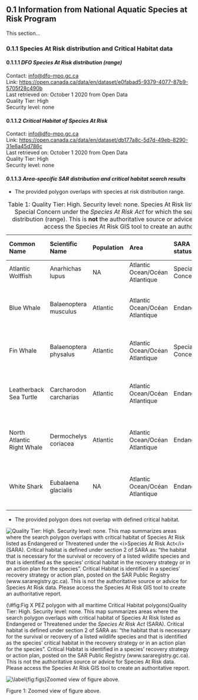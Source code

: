 0.1 **Information from National Aquatic Species at Risk Program**
-----------------------------------------------------------------

This section…

### 0.1.1 **Species At Risk distribution and Critical Habitat data**

#### 0.1.1.1 ***DFO Species At Risk distribution (range)***

Contact:
<a href="mailto:info@dfo-mpo.gc.ca" class="email">info@dfo-mpo.gc.ca</a>  
Link:
<a href="https://open.canada.ca/data/en/dataset/e0fabad5-9379-4077-87b9-5705f28c490b" class="uri">https://open.canada.ca/data/en/dataset/e0fabad5-9379-4077-87b9-5705f28c490b</a>  
Last retrieved on: October 1 2020 from Open Data  
Quality Tier: High  
Security level: none

#### 0.1.1.2 ***Critical Habitat of Species At Risk***

Contact:
<a href="mailto:info@dfo-mpo.gc.ca" class="email">info@dfo-mpo.gc.ca</a>  
Link:
<a href="https://open.canada.ca/data/en/dataset/db177a8c-5d7d-49eb-8290-31e6a45d786c" class="uri">https://open.canada.ca/data/en/dataset/db177a8c-5d7d-49eb-8290-31e6a45d786c</a>  
Last retrieved on: October 1 2020 from Open Data  
Quality Tier: High  
Security level: none

#### 0.1.1.3 ***Area-specific SAR distribution and critical habitat search results***

-   The provided polygon overlaps with species at risk distribution
    range.

<table class="table table-striped" style="width: auto !important; ">
<caption>
Table 1: Quality Tier: High. Security level: none. Species At Risk
listed as Endangered, Threatened or Special Concern under the <i>Species
At Risk Act</i> for which the search polygon overlaps with their
distribution (range). This is <b>not</b> the authoritative source or
advice for Species At Risk data. Please access the Species At Risk GIS
tool to create an authoritative SARA report.
</caption>
<thead>
<tr>
<th style="text-align:left;">
Common Name
</th>
<th style="text-align:left;">
Scientific Name
</th>
<th style="text-align:left;">
Population
</th>
<th style="text-align:left;">
Area
</th>
<th style="text-align:left;">
SARA status
</th>
<th style="text-align:left;">
COSEWIC listing
</th>
<th style="text-align:left;">
Wild Species listing
</th>
</tr>
</thead>
<tbody>
<tr>
<td style="text-align:left;">
Atlantic Wolffish
</td>
<td style="text-align:left;">
Anarhichas lupus
</td>
<td style="text-align:left;">
NA
</td>
<td style="text-align:left;">
Atlantic Ocean/Océan Atlantique
</td>
<td style="text-align:left;">
Special Concern
</td>
<td style="text-align:left;">
Special Concern
</td>
<td style="text-align:left;">
Vulnerable (National, Atlantic)
</td>
</tr>
<tr>
<td style="text-align:left;">
Blue Whale
</td>
<td style="text-align:left;">
Balaenoptera musculus
</td>
<td style="text-align:left;">
Atlantic
</td>
<td style="text-align:left;">
Atlantic Ocean/Océan Atlantique
</td>
<td style="text-align:left;">
Endangered
</td>
<td style="text-align:left;">
Endangered
</td>
<td style="text-align:left;">
Critically Imperiled (NM National, NM Atlantic)
</td>
</tr>
<tr>
<td style="text-align:left;">
Fin Whale
</td>
<td style="text-align:left;">
Balaenoptera physalus
</td>
<td style="text-align:left;">
Atlantic
</td>
<td style="text-align:left;">
Atlantic Ocean/Océan Atlantique
</td>
<td style="text-align:left;">
Special Concern
</td>
<td style="text-align:left;">
Special Concern
</td>
<td style="text-align:left;">
Vulnerable (NM National, NM Atlantic)
</td>
</tr>
<tr>
<td style="text-align:left;">
Leatherback Sea Turtle
</td>
<td style="text-align:left;">
Carcharodon carcharias
</td>
<td style="text-align:left;">
Atlantic
</td>
<td style="text-align:left;">
Atlantic Ocean/Océan Atlantique
</td>
<td style="text-align:left;">
Endangered
</td>
<td style="text-align:left;">
Endangered
</td>
<td style="text-align:left;">
Imperiled (NM Atlantic), Unrankable (NM National)
</td>
</tr>
<tr>
<td style="text-align:left;">
North Atlantic Right Whale
</td>
<td style="text-align:left;">
Dermochelys coriacea
</td>
<td style="text-align:left;">
Atlantic
</td>
<td style="text-align:left;">
Atlantic Ocean/Océan Atlantique
</td>
<td style="text-align:left;">
Endangered
</td>
<td style="text-align:left;">
Endangered
</td>
<td style="text-align:left;">
Critically Imperiled (NM National, NM Atlantic)
</td>
</tr>
<tr>
<td style="text-align:left;">
White Shark
</td>
<td style="text-align:left;">
Eubalaena glacialis
</td>
<td style="text-align:left;">
NA
</td>
<td style="text-align:left;">
Atlantic Ocean/Océan Atlantique
</td>
<td style="text-align:left;">
Endangered
</td>
<td style="text-align:left;">
Endangered
</td>
<td style="text-align:left;">
Critically Imperiled (NM National, NM Atlantic)
</td>
</tr>
</tbody>
</table>

-   The provided polygon does not overlap with defined critical habitat.

<img src="report_pt2_SAR_dist_crithab_EN_troubleshoot_files/figure-markdown_strict/Fig X PEZ polygon with all maritime Critical Habitat polygons-1.png" alt="Quality Tier: High. Security level: none. This map summarizes areas where the search polygon overlaps with critical habitat of Species At Risk listed as Endangered or Threatened under the &lt;i&gt;Species At Risk Act&lt;/i&gt; (SARA). Critical habitat is defined under section 2 of SARA as: “the habitat that is necessary for the survival or recovery of a listed wildlife species and that is identified as the species’ critical habitat in the recovery strategy or in an action plan for the species”. Critical Habitat is identified in a species’ recovery strategy or action plan, posted on the SAR Public Registry (www.sararegistry.gc.ca). This is not the authoritative source or advice for Species At Risk data. Please access the Species At Risk GIS tool to create an authoritative report."  />
<p class="caption">
(\#fig:Fig X PEZ polygon with all maritime Critical Habitat
polygons)Quality Tier: High. Security level: none. This map summarizes
areas where the search polygon overlaps with critical habitat of Species
At Risk listed as Endangered or Threatened under the <i>Species At Risk
Act</i> (SARA). Critical habitat is defined under section 2 of SARA as:
“the habitat that is necessary for the survival or recovery of a listed
wildlife species and that is identified as the species’ critical habitat
in the recovery strategy or in an action plan for the species”. Critical
Habitat is identified in a species’ recovery strategy or action plan,
posted on the SAR Public Registry (www.sararegistry.gc.ca). This is not
the authoritative source or advice for Species At Risk data. Please
access the Species At Risk GIS tool to create an authoritative report.
</p>

<img src="report_pt2_SAR_dist_crithab_EN_troubleshoot_files/figure-markdown_strict/plot-1.png" alt="\label{fig:figs}Zoomed view of figure above."  />
<p class="caption">
Figure 1: Zoomed view of figure above.
</p>
